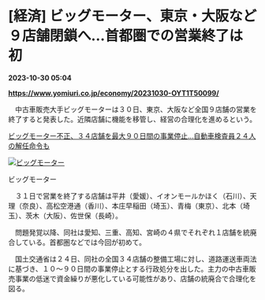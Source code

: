 # [経済] ビッグモーター、東京・大阪など９店舗閉鎖へ…首都圏での営業終了は初

**2023-10-30 05:04**

**https://www.yomiuri.co.jp/economy/20231030-OYT1T50099/**

　中古車販売大手ビッグモーターは３０日、東京、大阪など全国９店舗の営業を終了すると発表した。近隣店舗に機能を移管し、経営の合理化を進めるという。

[ビッグモーター不正、３４店舗を最大９０日間の事業停止…自動車検査員２４人の解任命令も](https://www.yomiuri.co.jp/national/20231024-OYT1T50189/)

[![ビッグモーター](https://www.yomiuri.co.jp/media/2023/10/20231030-OYT1I50067-1.jpg)](https://www.yomiuri.co.jp/pluralphoto/20231030-OYT1I50067/)

ビッグモーター

　３１日で営業を終了する店舗は平井（愛媛）、イオンモールかほく（石川）、天理（奈良）、高松空港通（香川）、本庄早稲田（埼玉）、青梅（東京）、北本（埼玉）、茨木（大阪）、佐世保（長崎）。

　問題発覚以降、同社は愛知、三重、高知、宮崎の４県でそれぞれ１店舗を統廃合している。首都圏などでは今回が初めて。

　国土交通省は２４日、同社の全国３４店舗の整備工場に対し、道路運送車両法に基づき、１０～９０日間の事業停止とする行政処分を出した。主力の中古車販売事業の低迷で資金繰りが悪化している可能性があり、店舗の統廃合で合理化を図る。